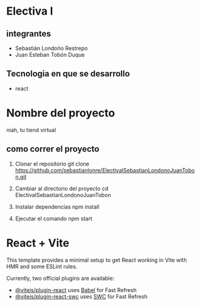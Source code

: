 # Electiva I

## integrantes
- Sebastián Londoño Restrepo
- Juan Esteban Tobón Duque

## Tecnologia en que se desarrollo
- react

 # Nombre del proyecto
niah, tu tiend virtual

## como correr el proyecto
1. Clonar el repositorio
git clone https://github.com/sebastianlonre/ElectivaISebastianLondonoJuanTobon.git
2. Cambiar al directorio del proyecto
cd ElectivaISebastianLondonoJuanTobon

3. Instalar dependencias
npm install

4. Ejecutar el comando
npm start
# React + Vite

This template provides a minimal setup to get React working in Vite with HMR and some ESLint rules.

Currently, two official plugins are available:

- [@vitejs/plugin-react](https://github.com/vitejs/vite-plugin-react/blob/main/packages/plugin-react/README.md) uses [Babel](https://babeljs.io/) for Fast Refresh
- [@vitejs/plugin-react-swc](https://github.com/vitejs/vite-plugin-react-swc) uses [SWC](https://swc.rs/) for Fast Refresh
